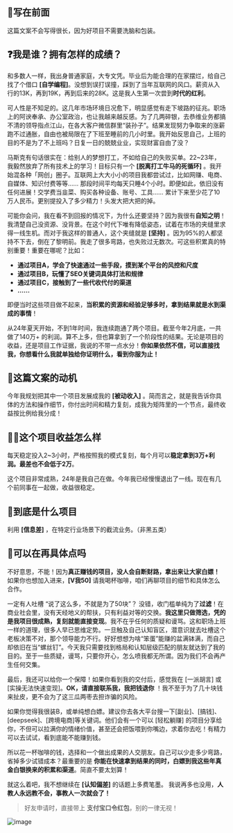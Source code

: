 ## 👋写在前面

这篇文案不会写得很长，因为好项目不需要洗脑和包装。

## ❓我是谁？拥有怎样的成绩？

和多数人一样，我出身普通家庭，大专文凭。毕业后为能合理的在家摆烂，给自己找了个借口 **\[自学编程]**。没想到误打误撞，踩到了当年互联网的风口。薪资从入行的13K，再到19K，再到后来的28K。这是我人生第一次尝到**时代的红利**。

可人性是不知足的。这几年市场环境日况愈下，明显感觉有走下坡路的征兆。职场上的阿谀奉承、办公室政治，也让我越来越反感。为了几两碎银，去恭维业务都搞不清的领导指点江山，在各大客户微信群里“装孙子”。结果发现努力争取来的涨薪跑不过通胀，自由也被局限在了下班至睡前的几小时里。我开始反思自己，上班的目的不是为了不上班吗？日复一日的兢兢业业，实现财富自由了没？

马斯克有句话很实在：给别人的梦想打工，不如给自己的失败买单。22\~23年，我毅然放弃了所有技术上的学习！目标只有一个 **\[脱离打工牛马的死循环]** 。我开始混各种「网创」圈子。互联网上大大小小的项目我都尝试过，比如网赚、电商、自媒体、知识付费等等...... 那段时间平均每天只睡4个小时。即便如此，依旧没有任何进展！交学费当韭菜、购买各种设备、账号、工具……  累计下来至少花了10万人民币。更别提投入了多少精力！头发大把大把的掉。

可能你会问，我在看不到回报的情况下，为什么还要坚持？因为我很有**自知之明**！我清楚自己没资源、没背景。在这个时代下唯有降低姿态，试着在市场的夹缝里求得一线生机。而对于我这样的普通人，这个夹缝就是 **\[坚持]** 。因为95%的人都坚持不下去，倒在了黎明前。我走了很多弯路，也失败过无数次。可这些积累真的特别重要！重要在哪呢？比如：

*   **通过项目A，学会了快速通过一些手段，摸到某个平台的风控和尺度**
*   **通过项目B，玩懂了SEO关键词具体打法和规律**
*   **通过项目C，接触到了一些代收代付的渠道**
*   **……**



即便当时这些项目做不起来，**当积累的资源和经验足够多时，拿到结果就是水到渠成的事情**！

从24年夏天开始，不到1年时间，我连续跑通了两个项目。截至今年2月底，一共做了140万+ 的利润。算不上多，但也算拿到了一个阶段性的结果。无论是项目的收益，还是项目工作证据，我说的不带一点水分！**你如果依然不信，可以直接找我，你想看什么我就单独给你证明什么，看到你服为止！**

## 📑这篇文案的动机

今年我规划把其中一个项目发展成我的 **\[被动收入]** 。简而言之，就是我告诉你具体的方法和操作细节，你付出时间和精力复刻，成我为矩阵里的一个节点，最终收益按比例给我分成！

## 👩‍💻这个项目收益怎么样

每天稳定投入2\~3小时，严格按照我的模式复刻，每个月可以**稳定拿到3万+利润。最差也不会低于2万**。

这个项目非常成熟，24年是我自己在做。今年我已经慢慢退出了一线。现在有几个前同事在一起做，收益很稳定。

## 🔖到底是什么项目

利用 **\[信息差]** ，在特定行业场景下的截流业务。（非黑五类）

## 📜可以在再具体点吗

不好意思，不能！因为**真正赚钱的项目，没人会自断财路，拿出来让大家白嫖！** 如果你也想加入进来，**\[V我50]** 请我喝杯咖啡，咱们再聊项目的细节和具体怎么合作。

一定有人吐槽 “说了这么多，不就是为了50块”？ 没错，收门槛单纯为了**过滤**！在商业社会里，没有天经地义的帮扶，只有利益对等的交换。**我这里只做筛选，凭的是我项目很成熟，复刻就能直接变现**。我不在乎任何的质疑和谩骂。这和职场上班一样的道理，很多人早已思维定势。一旦触及自己认知盲区，潜意识就去吐槽这个老板决策不对，那个领导能力不行。好好想想为啥“笨蛋”能赚的盆满钵满，而自己却依旧在当“螺丝钉”。今天我只需要找到格局和认知层级匹配的朋友就达到了我的目的。至于一些质疑，谩骂，只要你开心，怎么喷我都无所谓。因为我们不会再产生任何交集。

最后，我还可以给你一个保障！如果你看到我的交付后，感觉我在 \[一派胡言] 或 \[实操无法快速变现]。**OK，请直接联系我，我把钱退你** ！我不至于为了几十块钱来扯皮，更不会为了这三瓜两枣去担诈骗的风险。

如果你觉得我很装B，或单纯想白嫖。建议你去各大平台搜一下\[副业]、\[搞钱]、\[deepseek]、\[跨境电商]等关键词。他们会有一个可以 \[轻松躺赚] 的项目分享给你，不但可以拉满你的情绪价值，甚至还会把饭喂到你嘴边，求着你去吃！有精力可以去试试，看到底能不能赚到钱。



所以花一杯咖啡的钱，选择和一个做出成果的人交朋友。自己可以少走多少弯路，省掉多少试错成本？最重要的是 **你能在快速拿到结果的同时，白嫖到我这些年真金白银换来的积累和渠道**。简直不要太划算！

就这么着吧，我不想继续在 **\[认知偏差]** 的话题上多费笔墨。 我说再多也没用，**人教人永远教不会，事教人一次就会了！**

> 好友申请时，直接带上 **支付宝口令红包**，别的一律无视！

![image](https://yuanya-i-driven-images.oss-cn-hangzhou.aliyuncs.com/charge/public/uat/202503/383b0f1311374613b08e41d8d231a70b.jpg)
